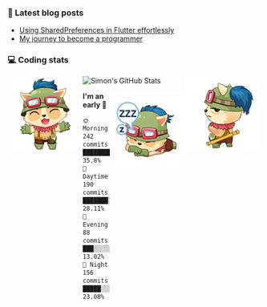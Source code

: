 ### 📘 Latest blog posts

<!-- BLOG-POST-LIST:START -->
- [Using SharedPreferences in Flutter effortlessly](http://blog.simonit.dev/2020/07/15/Using-SharedPreferences-in-Flutter-effortlessly/)
- [My journey to become a programmer](http://blog.simonit.dev/2018/07/14/My-journey-to-become-a-programmer/)
<!-- BLOG-POST-LIST:END -->

### 💻 Coding stats
<img align="right" src="https://raw.githubusercontent.com/simonpham/simonpham/master/assets/images/6kiur.gif" >


<img align="left" src="https://raw.githubusercontent.com/simonpham/simonpham/master/assets/images/5kiur.gif" >

![Simon's GitHub Stats](https://github-readme-stats-obu2qdcs2.vercel.app/api?username=simonpham)

<img align="right" src="https://raw.githubusercontent.com/simonpham/simonpham/master/assets/images/4kiur.gif" >

<!--START_SECTION:waka-->
**I'm an early 🐤** 

```text
🌞 Morning    242 commits    █████████░░░░░░░░░░░░░░░░   35.8% 
🌆 Daytime    190 commits    ███████░░░░░░░░░░░░░░░░░░   28.11% 
🌃 Evening    88 commits     ███░░░░░░░░░░░░░░░░░░░░░░   13.02% 
🌙 Night      156 commits    █████░░░░░░░░░░░░░░░░░░░░   23.08%

```



<!--END_SECTION:waka-->
